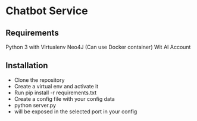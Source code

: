 # Chatbot Service

## Requirements

Python 3 with Virtualenv
Neo4J (Can use Docker container)
Wit AI Account

## Installation

- Clone the repository
- Create a virtual env and activate it
- Run pip install -r requirements.txt
- Create a config file with your config data
- python server.py
- will be exposed in the selected port in your config
